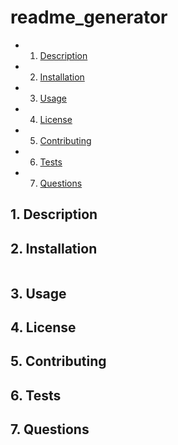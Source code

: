 # readme_generator

<!-- vscode-markdown-toc -->
* 1. [Description](#Description)
* 2. [Installation](#Installation)
* 3. [Usage](#Usage)
* 4. [License](#License)
* 5. [Contributing](#Contributing)
* 6. [Tests](#Tests)
* 7. [Questions](#Questions)

<!-- vscode-markdown-toc-config
	numbering=true
	autoSave=true
	/vscode-markdown-toc-config -->
<!-- /vscode-markdown-toc -->


##  1. <a name='Description'></a>Description

##  2. <a name='Installation'></a>Installation
```md
```
##  3. <a name='Usage'></a>Usage

##  4. <a name='License'></a>License

##  5. <a name='Contributing'></a>Contributing

##  6. <a name='Tests'></a>Tests

##  7. <a name='Questions'></a>Questions


